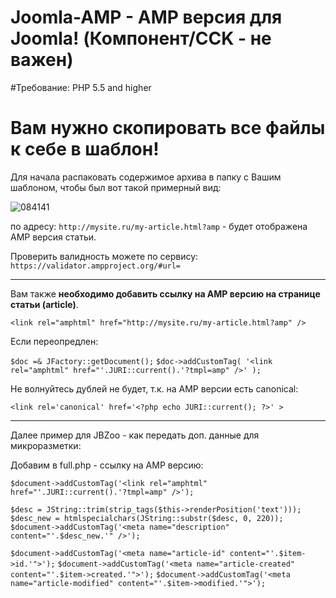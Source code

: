 # Joomla-AMP - AMP версия для Joomla! (Компонент/CCK - не важен)

#Требование: PHP 5.5 and higher

# Вам нужно скопировать все файлы к себе в шаблон!
Для начала распаковать содержимое архива в папку с Вашим шаблоном, чтобы был вот такой примерный вид:

![084141](https://cloud.githubusercontent.com/assets/1074710/20105560/15047ac8-a5e3-11e6-81ad-284e37b1105c.png)

по адресу: `http://mysite.ru/my-article.html?amp` - будет отображена AMP версия статьи.

Проверить валидность можете по сервису: `https://validator.ampproject.org/#url=`

***

Вам также **необходимо добавить ссылку на AMP версию на странице статьи (article)**.

```<link rel="amphtml" href="http://mysite.ru/my-article.html?amp" />```

Если переопредлен:

`$doc =& JFactory::getDocument();`
`$doc->addCustomTag( '<link rel="amphtml" href="'.JURI::current().'?tmpl=amp" />' );`

Не волнуйтесь дублей не будет, т.к. на AMP версии есть canonical:

`<link rel='canonical' href='<?php echo JURI::current(); ?>' >`

***

Далее пример для JBZoo - как передать доп. данные для микроразметки:

Добавим в full.php - ссылку на AMP версию:

```$document->addCustomTag('<link rel="amphtml" href="'.JURI::current().'?tmpl=amp" />');```

```$desc = JString::trim(strip_tags($this->renderPosition('text')));```
```$desc_new = htmlspecialchars(JString::substr($desc, 0, 220));```
```$document->addCustomTag('<meta name="description" content="'.$desc_new.'" />');```

```$document->addCustomTag('<meta name="article-id" content="'.$item->id.'">');```
```$document->addCustomTag('<meta name="article-created" content="'.$item->created.'">');```
```$document->addCustomTag('<meta name="article-modified" content="'.$item->modified.'">');```
